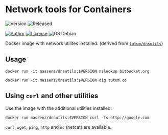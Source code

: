 # Network tools for Containers

![Version](https://img.shields.io/badge/Version-2.0.0-blue)
![Released](https://img.shields.io/badge/Released-2020.09.06-green)

[![Author](https://img.shields.io/badge/Author-M.%20Massenzio-green)](https://bitbucket.org/marco)
[![License](https://img.shields.io/badge/License-Apache%202.0-blue.svg)](https://opensource.org/licenses/Apache-2.0)
![OS Debian](https://img.shields.io/badge/OS-Debian-green)


Docker image with network utilites installed.
(derived from [`tutum/dnsutils`](https://hub.docker.com/r/tutum/dnsutils))


## Usage

    docker run -it massenz/dnsutils:$VERSION nslookup bitbucket.org

    docker run -it massenz/dnsutils:$VERSION dig tutum.co

## Using `curl` and other utilities

Use the image with the additional utilities installed:

    docker run massenz/dnsutils:$VERSION curl -fs http://google.com

`curl`, `wget`, `ping`, `http` and `nc` (netcat) are available.
